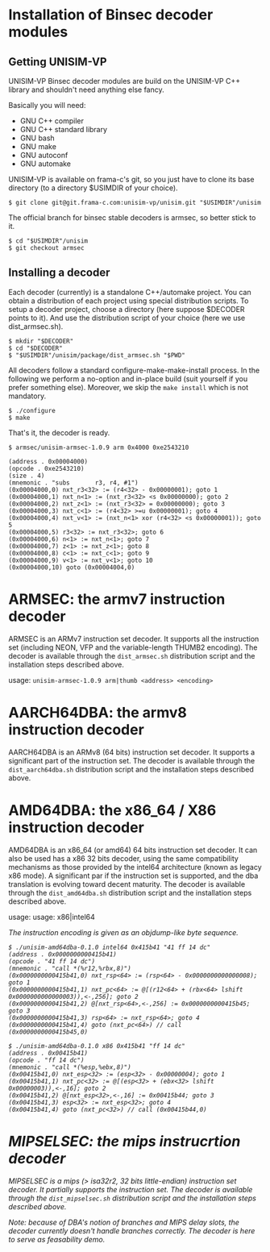 # Installation of Binsec decoder modules

## Getting UNISIM-VP

UNISIM-VP Binsec decoder modules are build on the UNISIM-VP C++ library and shouldn't need anything else fancy.

Basically you will need:
  - GNU C++ compiler
  - GNU C++ standard library
  - GNU bash
  - GNU make
  - GNU autoconf
  - GNU automake

UNISIM-VP is available on frama-c's git, so you just have to clone its base directory (to a directory $USIMDIR of your choice).


    $ git clone git@git.frama-c.com:unisim-vp/unisim.git "$USIMDIR"/unisim

The official branch for binsec stable decoders is armsec, so better stick to it.

    $ cd "$USIMDIR"/unisim
    $ git checkout armsec

## Installing a decoder

Each decoder (currently) is a standalone C++/automake project.  You can obtain a distribution of each project using special distribution scripts.
To setup a decoder project, choose a directory (here suppose $DECODER points to it). And use the distribution script of your choice (here we use dist_armsec.sh).
    
    $ mkdir "$DECODER"
    $ cd "$DECODER"
    $ "$USIMDIR"/unisim/package/dist_armsec.sh "$PWD"
    
All decoders follow a standard configure-make-make-install process.
In the following we perform a no-option and in-place build (suit yourself if you prefer something else).
Moreover, we skip the `make install` which is not mandatory.

    $ ./configure
    $ make

That's it, the decoder is ready.

    $ armsec/unisim-armsec-1.0.9 arm 0x4000 0xe2543210
    
    (address . 0x00004000)
    (opcode . 0xe2543210)
    (size . 4)
    (mnemonic . "subs       r3, r4, #1")
    (0x00004000,0) nxt_r3<32> := (r4<32> - 0x00000001); goto 1
    (0x00004000,1) nxt_n<1> := (nxt_r3<32> <s 0x00000000); goto 2
    (0x00004000,2) nxt_z<1> := (nxt_r3<32> = 0x00000000); goto 3
    (0x00004000,3) nxt_c<1> := (r4<32> >=u 0x00000001); goto 4
    (0x00004000,4) nxt_v<1> := (nxt_n<1> xor (r4<32> <s 0x00000001)); goto 5
    (0x00004000,5) r3<32> := nxt_r3<32>; goto 6
    (0x00004000,6) n<1> := nxt_n<1>; goto 7
    (0x00004000,7) z<1> := nxt_z<1>; goto 8
    (0x00004000,8) c<1> := nxt_c<1>; goto 9
    (0x00004000,9) v<1> := nxt_v<1>; goto 10
    (0x00004000,10) goto (0x00004004,0)

# ARMSEC: the armv7 instruction decoder

ARMSEC is an ARMv7 instruction set decoder. It supports all the instruction set (including NEON, VFP and the variable-length THUMB2 encoding).
The decoder is available through the `dist_armsec.sh` distribution script and the installation steps described above.

usage: `unisim-armsec-1.0.9 arm|thumb <address> <encoding>`

# AARCH64DBA: the armv8 instruction decoder

AARCH64DBA is an ARMv8 (64 bits) instruction set decoder. It supports a significant part of the instruction set.
The decoder is available through the `dist_aarch64dba.sh` distribution script and the installation steps described above.


# AMD64DBA: the x86_64 / X86 instruction decoder

AMD64DBA is an x86_64 (or amd64) 64 bits instruction set decoder.
It can also be used has a x86 32 bits decoder, using the same compatibility mechanisms as those provided by the intel64 architecture (known as legacy x86 mode).
A significant par if the instruction set is supported, and the dba translation is evolving toward decent maturity.
The decoder is available through the `dist_amd64dba.sh` distribution script and the installation steps described above.

usage: usage: <program> x86|intel64 <address> <encoding>

The instruction encoding is given as an objdump-like byte sequence.

    $ ./unisim-amd64dba-0.1.0 intel64 0x415b41 "41 ff 14 dc"
    (address . 0x0000000000415b41)
    (opcode . "41 ff 14 dc")
    (mnemonic . "call *(%r12,%rbx,8)")
    (0x0000000000415b41,0) nxt_rsp<64> := (rsp<64> - 0x0000000000000008); goto 1
    (0x0000000000415b41,1) nxt_pc<64> := @[(r12<64> + (rbx<64> lshift 0x0000000000000003)),<-,256]; goto 2
    (0x0000000000415b41,2) @[nxt_rsp<64>,<-,256] := 0x0000000000415b45; goto 3
    (0x0000000000415b41,3) rsp<64> := nxt_rsp<64>; goto 4
    (0x0000000000415b41,4) goto (nxt_pc<64>) // call (0x0000000000415b45,0)

    $ ./unisim-amd64dba-0.1.0 x86 0x415b41 "ff 14 dc"
    (address . 0x00415b41)
    (opcode . "ff 14 dc")
    (mnemonic . "call *(%esp,%ebx,8)")
    (0x00415b41,0) nxt_esp<32> := (esp<32> - 0x00000004); goto 1
    (0x00415b41,1) nxt_pc<32> := @[(esp<32> + (ebx<32> lshift 0x00000003)),<-,16]; goto 2
    (0x00415b41,2) @[nxt_esp<32>,<-,16] := 0x00415b44; goto 3
    (0x00415b41,3) esp<32> := nxt_esp<32>; goto 4
    (0x00415b41,4) goto (nxt_pc<32>) // call (0x00415b44,0)

 

# MIPSELSEC: the mips instrucrtion decoder

MIPSELSEC is a mips (> isa32r2, 32 bits little-endian) instruction set decoder. It partially supports the instruction set.
The decoder is available through the `dist_mipselsec.sh` distribution script and the installation steps described above.

Note: because of DBA's notion of branches and MIPS delay slots, the decoder currently doesn't handle branches correctly.  The decoder is here to serve as feasability demo.




